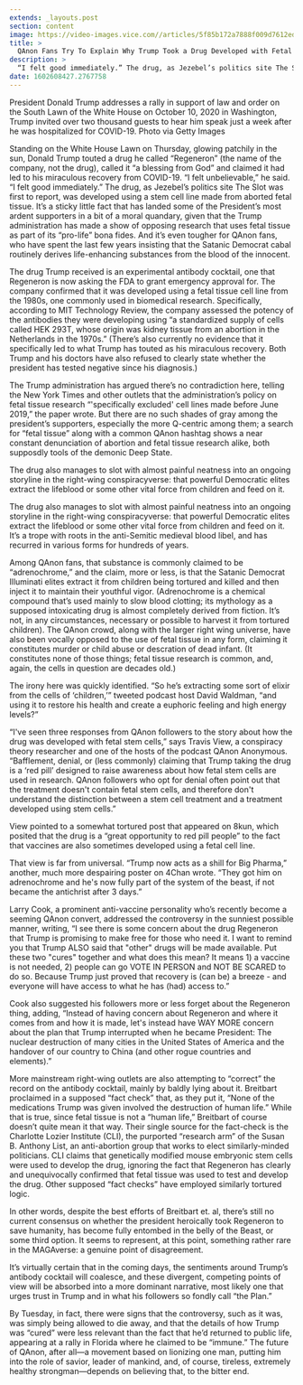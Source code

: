 ```yaml
--- 
extends: _layouts.post 
section: content 
image: https://video-images.vice.com//articles/5f85b172a7888f009d7612ed/lede/1602599810866-gettyimages-1228998405.jpeg?image-resize-opts=Y3JvcD0xeHc6MC44NDM3NXhoO2NlbnRlcixjZW50ZXImcmVzaXplPTEyMDA6KiZyZXNpemU9MTIwMDoq 
title: > 
  QAnon Fans Try To Explain Why Trump Took a Drug Developed with Fetal Tissue 
description: > 
  “I felt good immediately.” The drug, as Jezebel’s politics site The Slot was first to report, was developed using a stem cell line made from aborted fetal tissue.The drug Trump received is an experimental antibody cocktail, one that Regeneron is now asking the FDA to grant emergency approval for.The company confirmed that it was developed using a fetal tissue cell line from the 1980s, one commonly used in biomedical research.(It constitutes none of those things; fetal tissue research is common, and, again, the cells in question are decades old.)“Bafflement, denial, or (less commonly) claiming that Trump taking the drug is a ‘red pill’ designed to raise awareness about how fetal stem cells are used in research. 
date: 1602608427.2767758 
--- 
```

President Donald Trump addresses a rally in support of law and order on the South Lawn of the White House on October 10, 2020 in Washington, Trump invited over two thousand guests to hear him speak just a week after he was hospitalized for COVID-19. Photo via Getty Images

Standing on the White House Lawn on Thursday, glowing patchily in the sun, Donald Trump touted a drug he called “Regeneron” (the name of the company, not the drug), called it “a blessing from God” and claimed it had led to his miraculous recovery from COVID-19. “I felt unbelievable,” he said. “I felt good immediately.” The drug, as Jezebel’s politics site The Slot was first to report, was developed using a stem cell line made from aborted fetal tissue. It’s a sticky little fact that has landed some of the President’s most ardent supporters in a bit of a moral quandary, given that the Trump administration has made a show of opposing research that uses fetal tissue as part of its “pro-life” bona fides. And it’s even tougher for QAnon fans, who have spent the last few years insisting that the Satanic Democrat cabal routinely derives life-enhancing substances from the blood of the innocent.

The drug Trump received is an experimental antibody cocktail, one that Regeneron is now asking the FDA to grant emergency approval for. The company confirmed that it was developed using a fetal tissue cell line from the 1980s, one commonly used in biomedical research. Specifically, according to MIT Technology Review, the company assessed the potency of the antibodies they were developing using “a standardized supply of cells called HEK 293T, whose origin was kidney tissue from an abortion in the Netherlands in the 1970s.” (There’s also currently no evidence that it specifically led to what Trump has touted as his miraculous recovery. Both Trump and his doctors have also refused to clearly state whether the president has tested negative since his diagnosis.)

The Trump administration has argued there’s no contradiction here, telling the New York Times and other outlets that the administration’s policy on fetal tissue research “'specifically excluded' cell lines made before June 2019,” the paper wrote. But there are no such shades of gray among the president’s supporters, especially the more Q-centric among them; a search for “fetal tissue” along with a common QAnon hashtag shows a near constant denunciation of abortion and fetal tissue research alike, both supposdly tools of the demonic Deep State.

The drug also manages to slot with almost painful neatness into an ongoing storyline in the right-wing conspiracyverse: that powerful Democratic elites extract the lifeblood or some other vital force from children and feed on it.

The drug also manages to slot with almost painful neatness into an ongoing storyline in the right-wing conspiracyverse: that powerful Democratic elites extract the lifeblood or some other vital force from children and feed on it. It’s a trope with roots in the anti-Semitic medieval blood libel, and has recurred in various forms for hundreds of years.

Among QAnon fans, that substance is commonly claimed to be “adrenochrome,” and the claim, more or less, is that the Satanic Democrat Illuminati elites extract it from children being tortured and killed and then inject it to maintain their youthful vigor. (Adrenochrome is a chemical compound that’s used mainly to slow blood clotting; its mythology as a supposed intoxicating drug is almost completely derived from fiction. It’s not, in any circumstances, necessary or possible to harvest it from tortured children). The QAnon crowd, along with the larger right wing universe, have also been vocally opposed to the use of fetal tissue in any form, claiming it constitutes murder or child abuse or descration of dead infant. (It constitutes none of those things; fetal tissue research is common, and, again, the cells in question are decades old.)

The irony here was quickly identified. “So he’s extracting some sort of elixir from the cells of ‘children,’” tweeted podcast host David Waldman, “and using it to restore his health and create a euphoric feeling and high energy levels?”

“I've seen three responses from QAnon followers to the story about how the drug was developed with fetal stem cells,” says Travis View, a conspiracy theory researcher and one of the hosts of the podcast QAnon Anonymous. “Bafflement, denial, or (less commonly) claiming that Trump taking the drug is a ‘red pill’ designed to raise awareness about how fetal stem cells are used in research. QAnon followers who opt for denial often point out that the treatment doesn't contain fetal stem cells, and therefore don't understand the distinction between a stem cell treatment and a treatment developed using stem cells.”

View pointed to a somewhat tortured post that appeared on 8kun, which posited that the drug is a “great opportunity to red pill people” to the fact that vaccines are also sometimes developed using a fetal cell line.

That view is far from universal. “Trump now acts as a shill for Big Pharma,” another, much more despairing poster on 4Chan wrote. “They got him on adrenochrome and he's now fully part of the system of the beast, if not became the antichrist after 3 days.”

Larry Cook, a prominent anti-vaccine personality who’s recently become a seeming QAnon convert, addressed the controversy in the sunniest possible manner, writing, “I see there is some concern about the drug Regeneron that Trump is promising to make free for those who need it. I want to remind you that Trump ALSO said that "other" drugs will be made available. Put these two "cures" together and what does this mean? It means 1) a vaccine is not needed, 2) people can go VOTE IN PERSON and NOT BE SCARED to do so. Because Trump just proved that recovery is (can be) a breeze - and everyone will have access to what he has (had) access to.”

Cook also suggested his followers more or less forget about the Regeneron thing, adding, “Instead of having concern about Regeneron and where it comes from and how it is made, let's instead have WAY MORE concern about the plan that Trump interrupted when he became President: The nuclear destruction of many cities in the United States of America and the handover of our country to China (and other rogue countries and elements).”

More mainstream right-wing outlets are also attempting to “correct” the record on the antibody cocktail, mainly by baldly lying about it. Breitbart proclaimed in a supposed “fact check” that, as they put it, “None of the medications Trump was given involved the destruction of human life.” While that is true, since fetal tissue is not a “human life,” Breitbart of course doesn’t quite mean it that way. Their single source for the fact-check is the Charlotte Lozier Institute (CLI), the purported “research arm” of the Susan B. Anthony List, an anti-abortion group that works to elect similarly-minded politicians. CLI claims that genetically modified mouse embryonic stem cells were used to develop the drug, ignoring the fact that Regeneron has clearly and unequivocally confirmed that fetal tissue was used to test and develop the drug. Other supposed “fact checks” have employed similarly tortured logic.

In other words, despite the best efforts of Breitbart et. al, there’s still no current consensus on whether the president heroically took Regeneron to save humanity, has become fully entombed in the belly of the Beast, or some third option. It seems to represent, at this point, something rather rare in the MAGAverse: a genuine point of disagreement.

It’s virtually certain that in the coming days, the sentiments around Trump’s antibody cocktail will coalesce, and these divergent, competing points of view will be absorbed into a more dominant narrative, most likely one that urges trust in Trump and in what his followers so fondly call “the Plan.”

By Tuesday, in fact, there were signs that the controversy, such as it was, was simply being allowed to die away, and that the details of how Trump was “cured” were less relevant than the fact that he’d returned to public life, appearing at a rally in Florida where he claimed to be “immune.” The future of QAnon, after all—a movement based on lionizing one man, putting him into the role of savior, leader of mankind, and, of course, tireless, extremely healthy strongman—depends on believing that, to the bitter end.